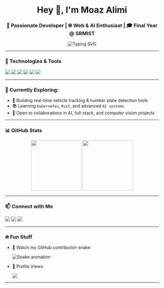 <h1 align="center">Hey 👋, I'm Moaz Alimi</h1>
<h3 align="center">🚀 Passionate Developer | 🌐 Web & AI Enthusiast | 🎓 Final Year @ SRMIST</h3>

<p align="center">
  <img src="https://readme-typing-svg.demolab.com?font=Fira+Code&weight=500&size=22&pause=1000&color=F7F7F7&center=true&vCenter=true&width=435&lines=Let's+build+something+cool+together!;Open+Source+%E2%9D%A4%EF%B8%8F;Python+%7C+ML+%7C+Django+%7C+React" alt="Typing SVG" />
</p>

---

### 🔧 Technologies & Tools
<p align="left">
  <img src="https://img.shields.io/badge/-Python-3776AB?style=for-the-badge&logo=python&logoColor=white"/>
  <img src="https://img.shields.io/badge/-Django-092E20?style=for-the-badge&logo=django&logoColor=white"/>
  <img src="https://img.shields.io/badge/-Flask-000000?style=for-the-badge&logo=flask&logoColor=white"/>
  <img src="https://img.shields.io/badge/-React-20232a?style=for-the-badge&logo=react&logoColor=61DAFB"/>
  <img src="https://img.shields.io/badge/-PostgreSQL-4169E1?style=for-the-badge&logo=postgresql&logoColor=white"/>
  <img src="https://img.shields.io/badge/-Git-F05032?style=for-the-badge&logo=git&logoColor=white"/>
</p>

---

### 🌱 Currently Exploring:
- 🔭 Building real-time vehicle tracking & number plate detection tools
- 📚 Learning `Kubernetes`, `Rust`, and advanced `AI systems`
- 🤝 Open to collaborations in AI, full-stack, and computer vision projects

---

### 📊 GitHub Stats
<p align="center">
  <img src="https://github-readme-stats.vercel.app/api?username=moazalimi&show_icons=true&theme=radical" height="165"/>
  <img src="https://github-readme-stats.vercel.app/api/top-langs/?username=moazalimi&layout=compact&theme=radical" height="165"/>
</p>

---

### 📫 Connect with Me
<p>
  <a href="mailto:ma7778@srmist.edu.in"><img src="https://img.shields.io/badge/Email-D14836?style=for-the-badge&logo=gmail&logoColor=white"></a>
  <a href="https://www.linkedin.com/in/your-linkedin-profile/"><img src="https://img.shields.io/badge/LinkedIn-blue?style=for-the-badge&logo=linkedin&logoColor=white"/></a>
  <a href="https://your-portfolio-site.com"><img src="https://img.shields.io/badge/Portfolio-121212?style=for-the-badge&logo=vercel&logoColor=white"/></a>
</p>

---

### 🔥 Fun Stuff
- 🐍 Watch my GitHub contribution snake:
  
  ![Snake animation](https://github.com/moazalimi/moazalimi/blob/output/github-contribution-grid-snake.svg)

- 👀 Profile Views:
  
  ![](https://komarev.com/ghpvc/?username=moazalimi&style=flat-square&color=blue)

---


